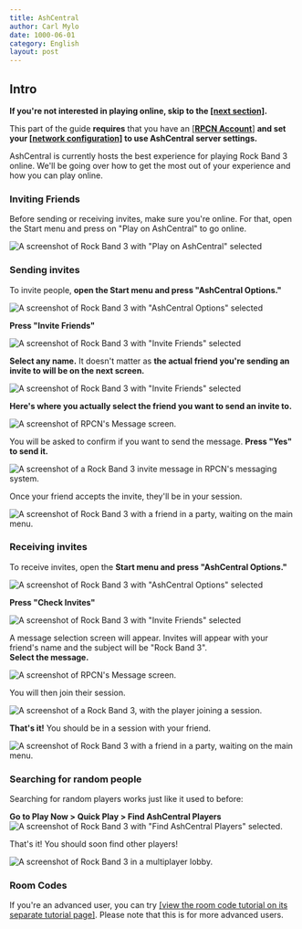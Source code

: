 ```yaml
---
title: AshCentral
author: Carl Mylo
date: 1000-06-01
category: English
layout: post
---
```


## Intro

**If you're not interested in playing online, skip to the [[next section]](#passthrough-devices).**

This part of the guide **requires** that you have an [[**RPCN Account**]](#rpcn) **and set your [[network configuration]](#network) to use AshCentral server settings.**

AshCentral is currently hosts the best experience for playing Rock Band 3 online. We'll be going over how to get the most out of your experience and how you can play online.

### Inviting Friends

Before sending or receiving invites, make sure you're online. For that, open the Start menu and press on "Play on AshCentral" to go online.

![A screenshot of Rock Band 3 with "Play on AshCentral" selected](https://raw.githubusercontent.com/carlmylo/rb3-pc/TheGreatSplit/assets/images/ash/ashcentral.png "Play on AshCentral")

### Sending invites

To invite people, **open the Start menu and press "AshCentral Options."**

![A screenshot of Rock Band 3 with "AshCentral Options" selected](https://raw.githubusercontent.com/carlmylo/rb3-pc/TheGreatSplit/assets/images/ash/ashoptions.png "AshCentral Options")

**Press "Invite Friends"**

![A screenshot of Rock Band 3 with "Invite Friends" selected](https://raw.githubusercontent.com/carlmylo/rb3-pc/TheGreatSplit/assets/images/ash/invite.png "Invite Friends")

**Select any name.** It doesn't matter as **the actual friend you're sending an invite to will be on the next screen.**

![A screenshot of Rock Band 3 with "Invite Friends" selected](https://raw.githubusercontent.com/carlmylo/rb3-pc/TheGreatSplit/assets/images/ash/invfriends.png "Invite Friends")

**Here's where you actually select the friend you want to send an invite to.**

![A screenshot of RPCN's Message screen.](https://raw.githubusercontent.com/carlmylo/rb3-pc/TheGreatSplit/assets/images/ash/invrpcnlist.png "Select Message To Send")

You will be asked to confirm if you want to send the message. **Press "Yes" to send it.**

![A screenshot of a Rock Band 3 invite message in RPCN's messaging system.](https://raw.githubusercontent.com/carlmylo/rb3-pc/TheGreatSplit/assets/images/ash/invitemsg.png "Send message to friend?")

Once your friend accepts the invite, they'll be in your session.

![A screenshot of Rock Band 3 with a friend in a party, waiting on the main menu.](https://raw.githubusercontent.com/carlmylo/rb3-pc/TheGreatSplit/assets/images/ash/rb3joined.png "Rock Band 3: Main Menu with two players")


### Receiving invites

To receive invites, open the **Start menu and press "AshCentral Options."**

![A screenshot of Rock Band 3 with "AshCentral Options" selected](https://raw.githubusercontent.com/carlmylo/rb3-pc/TheGreatSplit/assets/images/ash/ashoptions.png "AshCentral Options")

**Press "Check Invites"**

![A screenshot of Rock Band 3 with "Invite Friends" selected](https://raw.githubusercontent.com/carlmylo/rb3-pc/TheGreatSplit/assets/images/ash/invcheck.png "Check Invites")

A message selection screen will appear. Invites will appear with your friend's name and the subject will be "Rock Band 3".  
**Select the message.**

![A screenshot of RPCN's Message screen.](https://raw.githubusercontent.com/carlmylo/rb3-pc/TheGreatSplit/assets/images/ash/invmsg.png "Select Message")

You will then join their session.

![A screenshot of a Rock Band 3, with the player joining a session.](https://raw.githubusercontent.com/carlmylo/rb3-pc/TheGreatSplit/assets/images/ash/invjoin.png "Rock Band 3: Joining Session")

**That's it!** You should be in a session with your friend.

![A screenshot of Rock Band 3 with a friend in a party, waiting on the main menu.](https://raw.githubusercontent.com/carlmylo/rb3-pc/TheGreatSplit/assets/images/ash/rb3joined.png "Rock Band 3: Main Menu with two players")

### Searching for random people

Searching for random players works just like it used to before:

**Go to Play Now > Quick Play > Find AshCentral Players**
![A screenshot of Rock Band 3 with "Find AshCentral Players" selected.](https://raw.githubusercontent.com/carlmylo/rb3-pc/TheGreatSplit/assets/images/ash/findashcentralplayers.png "Find AshCentral Players")

That's it! You should soon find other players!

![A screenshot of Rock Band 3 in a multiplayer lobby.](https://raw.githubusercontent.com/carlmylo/rb3-pc/TheGreatSplit/assets/images/ash/hostlobby.png "Finding AshCentral Players")

### Room Codes

If you're an advanced user, you can try [[view the room code tutorial on its separate tutorial page]](ashcentral_room_codes.md). Please note that this is for more advanced users.